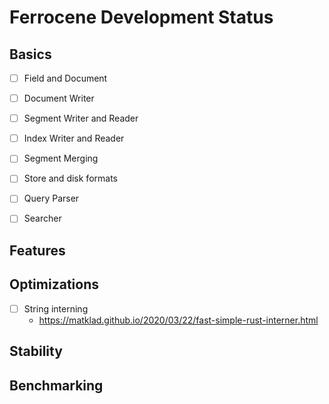 # Ferrocene Development Status

## Basics

- [ ] Field and Document
- [ ] Document Writer
- [ ] Segment Writer and Reader
- [ ] Index Writer and Reader
- [ ] Segment Merging
- [ ] Store and disk formats
- [ ] Query Parser
- [ ] Searcher


## Features


## Optimizations

- [ ] String interning
   - https://matklad.github.io/2020/03/22/fast-simple-rust-interner.html



## Stability


## Benchmarking